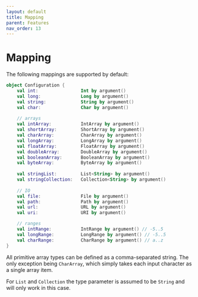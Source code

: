 ```yaml
---
layout: default
title: Mapping
parent: Features
nav_order: 13
---
```


# Mapping

The following mappings are supported by default:

```kotlin
object Configuration {
    val int:                Int by argument()
    val long:               Long by argument()
    val string:             String by argument()
    val char:               Char by argument()
    
    // arrays
    val intArray:           IntArray by argument()
    val shortArray:         ShortArray by argument()
    val charArray:          CharArray by argument()
    val longArray:          LongArray by argument()
    val floatArray:         FloatArray by argument()
    val doubleArray:        DoubleArray by argument()
    val booleanArray:       BooleanArray by argument()
    val byteArray:          ByteArray by argument()
    
    val stringList:         List<String> by argument()
    val stringCollection:   Collection<String> by argument()
    
    // IO
    val file:               File by argument()
    val path:               Path by argument()
    val url:                URL by argument()
    val uri:                URI by argument()

    // ranges
    val intRange:           IntRange by argument() // -5..5
    val longRange:          LongRange by argument() // -5..5
    val charRange:          CharRange by argument() // a..z
}
```

All primitive array types can be defined as a comma-separated string. 
The only exception being `CharArray`, which simply takes each input 
character as a single array item.

For `List` and `Collection` the type parameter is assumed to be `String`
and will only work in this case.

